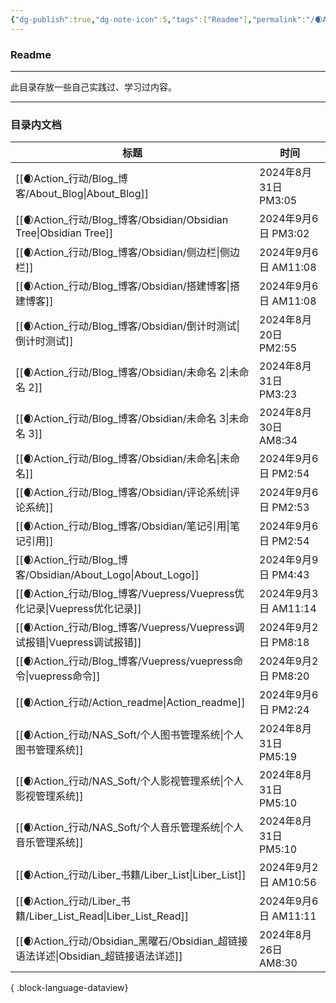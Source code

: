 ```yaml
---
{"dg-publish":true,"dg-note-icon":5,"tags":["Readme"],"permalink":"/🌒Action_行动/Action_readme/","dgPassFrontmatter":true,"noteIcon":5,"created":"2024-08-25T10:55:06.861+08:00","updated":"2024-09-06T14:24:30.468+08:00"}
---
```


### Readme
*** 
此目录存放一些自己实践过、学习过内容。
***
### 目录内文档
| 标题                                                                 | 时间                 |
| ------------------------------------------------------------------ | ------------------ |
| [[🌒Action_行动/Blog_博客/About_Blog\|About_Blog]]                  | 2024年8月31日 PM3:05  |
| [[🌒Action_行动/Blog_博客/Obsidian/Obsidian Tree\|Obsidian Tree]]   | 2024年9月6日 PM3:02   |
| [[🌒Action_行动/Blog_博客/Obsidian/侧边栏\|侧边栏]]                       | 2024年9月6日 AM11:08  |
| [[🌒Action_行动/Blog_博客/Obsidian/搭建博客\|搭建博客]]                     | 2024年9月6日 AM11:08  |
| [[🌒Action_行动/Blog_博客/Obsidian/倒计时测试\|倒计时测试]]                   | 2024年8月20日 PM2:55  |
| [[🌒Action_行动/Blog_博客/Obsidian/未命名 2\|未命名 2]]                   | 2024年8月31日 PM3:23  |
| [[🌒Action_行动/Blog_博客/Obsidian/未命名 3\|未命名 3]]                   | 2024年8月30日 AM8:34  |
| [[🌒Action_行动/Blog_博客/Obsidian/未命名\|未命名]]                       | 2024年9月6日 PM2:54   |
| [[🌒Action_行动/Blog_博客/Obsidian/评论系统\|评论系统]]                     | 2024年9月6日 PM2:53   |
| [[🌒Action_行动/Blog_博客/Obsidian/笔记引用\|笔记引用]]                     | 2024年9月6日 PM2:54   |
| [[🌒Action_行动/Blog_博客/Obsidian/About_Logo\|About_Logo]]         | 2024年9月9日 PM4:43   |
| [[🌒Action_行动/Blog_博客/Vuepress/Vuepress优化记录\|Vuepress优化记录]]     | 2024年9月3日 AM11:14  |
| [[🌒Action_行动/Blog_博客/Vuepress/Vuepress调试报错\|Vuepress调试报错]]     | 2024年9月2日 PM8:18   |
| [[🌒Action_行动/Blog_博客/Vuepress/vuepress命令\|vuepress命令]]         | 2024年9月2日 PM8:20   |
| [[🌒Action_行动/Action_readme\|Action_readme]]                    | 2024年9月6日 PM2:24   |
| [[🌒Action_行动/NAS_Soft/个人图书管理系统\|个人图书管理系统]]                     | 2024年8月31日 PM5:19  |
| [[🌒Action_行动/NAS_Soft/个人影视管理系统\|个人影视管理系统]]                     | 2024年8月31日 PM5:10  |
| [[🌒Action_行动/NAS_Soft/个人音乐管理系统\|个人音乐管理系统]]                     | 2024年8月31日 PM5:10  |
| [[🌒Action_行动/Liber_书籍/Liber_List\|Liber_List]]                 | 2024年9月2日 AM10:56  |
| [[🌒Action_行动/Liber_书籍/Liber_List_Read\|Liber_List_Read]]       | 2024年9月6日 AM11:11  |
| [[🌒Action_行动/Obsidian_黑曜石/Obsidian_超链接语法详述\|Obsidian_超链接语法详述]] | 2024年8月26日 AM8:30  |

{ .block-language-dataview}